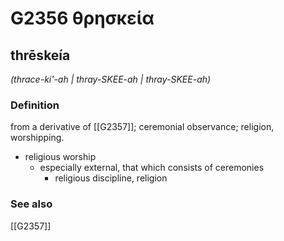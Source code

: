 # G2356 θρησκεία

## thrēskeía

_(thrace-ki'-ah | thray-SKEE-ah | thray-SKEE-ah)_

### Definition

from a derivative of [[G2357]]; ceremonial observance; religion, worshipping.

- religious worship
  - especially external, that which consists of ceremonies
    - religious discipline, religion

### See also

[[G2357]]


